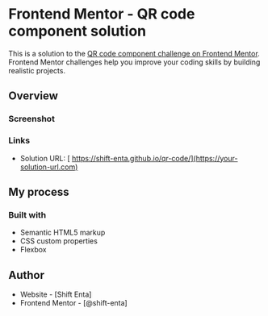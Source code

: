 # Frontend Mentor - QR code component solution

This is a solution to the [QR code component challenge on Frontend Mentor](https://www.frontendmentor.io/challenges/qr-code-component-iux_sIO_H). Frontend Mentor challenges help you improve your coding skills by building realistic projects. 



## Overview

### Screenshot



### Links

- Solution URL: [ https://shift-enta.github.io/qr-code/](https://your-solution-url.com)


## My process

### Built with

- Semantic HTML5 markup
- CSS custom properties
- Flexbox






## Author

- Website - [Shift Enta]
- Frontend Mentor - [@shift-enta]




